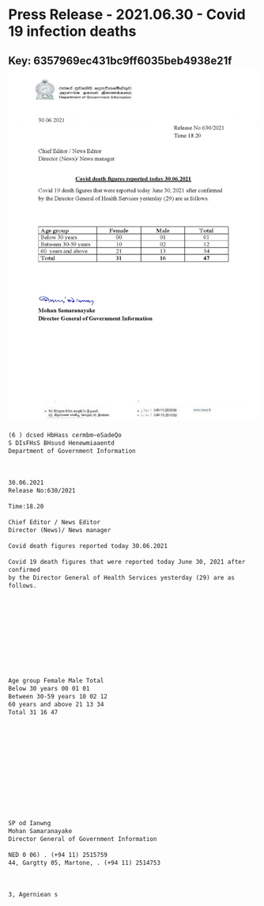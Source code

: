 # Press Release - 2021.06.30 - Covid 19 infection deaths 
Key: 6357969ec431bc9ff6035beb4938e21f 
![img](img/6357969ec431bc9ff6035beb4938e21f.jpg)
---
```
(6 ) dcsed HbHass cermbm~eSadeQo
S DIsFHsS BHsusd Henewmiaaentd
Department of Government Information

 

30.06.2021
Release No:630/2021

Time:18.20

Chief Editor / News Editor
Director (News)/ News manager

Covid death figures reported today 30.06.2021

Covid 19 death figures that were reported today June 30, 2021 after confirmed
by the Director General of Health Services yesterday (29) are as follows.

 

 

 

 

 

Age group Female Male Total
Below 30 years 00 01 01
Between 30-59 years 10 02 12
60 years and above 21 13 34
Total 31 16 47

 

 

 

 

 

 

SP od Ianwng
Mohan Samaranayake
Director General of Government Information

NED 0 06) . (+94 11) 2515759
44, Gargtty 05, Martone, . (+94 11) 2514753

   

3, Agerniean s

```
